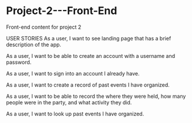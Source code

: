 # Project-2---Front-End
Front-end content for project 2

USER STORIES
As a user, I want to see landing page that has a brief description of the app.

As a user, I want to be able to create an account with a username and password.

As a user, I want to sign into an account I already have.

As a user, I want to create a record of past events I have organized.

As a user, I want to be able to record the where they were held, how many people were in the party, and what activity they did.

As a user, I want to look up past events I have organized.

